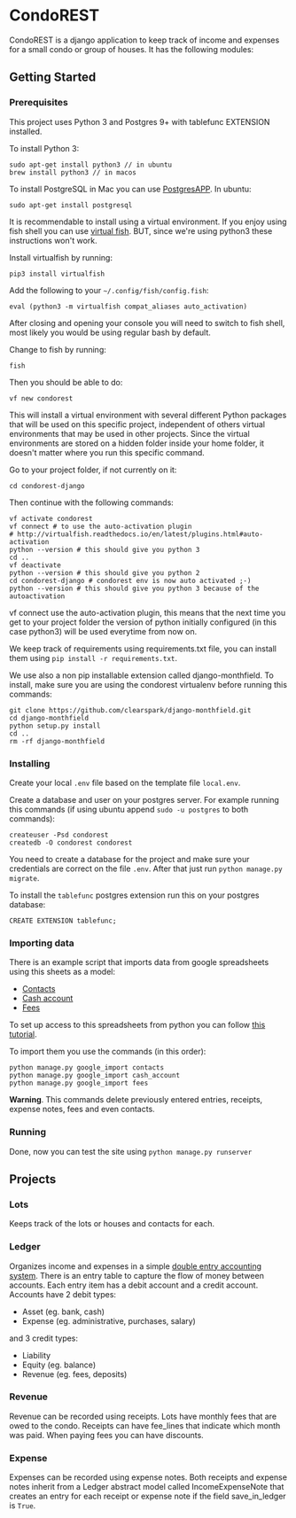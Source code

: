 # CondoREST

CondoREST is a django application to keep track of income and expenses for a small condo or group of houses.
It has the following modules:

## Getting Started

### Prerequisites

This project uses Python 3 and Postgres 9+ with tablefunc EXTENSION installed.

To install Python 3:

    sudo apt-get install python3 // in ubuntu
    brew install python3 // in macos

To install PostgreSQL in Mac you can use [PostgresAPP](https://postgresapp.com/). In ubuntu:

    sudo apt-get install postgresql

It is recommendable to install using a virtual environment. If you enjoy using fish shell you can use
[virtual fish](http://virtualfish.readthedocs.io/en/latest/). BUT, since we're using python3 these instructions won't work.

Install virtualfish by running:

    pip3 install virtualfish

Add the following to your `~/.config/fish/config.fish`:

    eval (python3 -m virtualfish compat_aliases auto_activation)

After closing and opening your console you will need to switch to fish shell, most likely you would be using regular bash by default.

Change to fish by running:

    fish

Then you should be able to do:

    vf new condorest

This will install a virtual environment with several different Python packages that will be used on this specific project, independent of others virtual environments that may be used in other projects. Since the virtual environments are stored on a hidden folder inside your home folder, it doesn't matter where you run this specific command.

Go to your project folder, if not currently on it:

    cd condorest-django

Then continue with the following commands:

    vf activate condorest
    vf connect # to use the auto-activation plugin
    # http://virtualfish.readthedocs.io/en/latest/plugins.html#auto-activation
    python --version # this should give you python 3
    cd ..
    vf deactivate
    python --version # this should give you python 2
    cd condorest-django # condorest env is now auto activated ;-)
    python --version # this should give you python 3 because of the autoactivation

vf connect use the auto-activation plugin, this means that the next time you get to your project folder the version of python initially configured (in this case python3) will be used everytime from now on.

We keep track of requirements using requirements.txt file, you can install them using `pip install -r requirements.txt`.

We use also a non pip installable extension called django-monthfield. To install, make sure you are using
the condorest virtualenv before running this commands:

    git clone https://github.com/clearspark/django-monthfield.git
    cd django-monthfield
    python setup.py install
    cd ..
    rm -rf django-monthfield

### Installing

Create your local `.env` file based on the template file `local.env`.

Create a database and user on your postgres server. For example running this commands (if using ubuntu append `sudo -u postgres` to both commands):

    createuser -Psd condorest
    createdb -O condorest condorest

You need to create a database for the project and make sure your credentials are correct on the file `.env`.
After that just run `python manage.py migrate`.

To install the `tablefunc` postgres extension run this on your postgres database:

    CREATE EXTENSION tablefunc;

### Importing data

There is an example script that imports data from google spreadsheets using this sheets as a model:

- [Contacts](https://docs.google.com/spreadsheets/d/1E1_ycmwKa420c04p9YeN-1W6dnJY8PcLwYs-NNSwO6k/edit?usp=sharing)
- [Cash account](https://docs.google.com/spreadsheets/d/1yVpoOauNMssMKDWu-RB9HH9l_YOC9tBxhPXYWi_70Ls/edit#gid=1312790969)
- [Fees](https://docs.google.com/spreadsheets/d/1lv2OYSm96-MZvUhL_nI63FjIzSch2K30MlUnYE9fv8s/edit#gid=833310425)

To set up access to this spreadsheets from python you can follow
[this tutorial](https://www.twilio.com/blog/2017/02/an-easy-way-to-read-and-write-to-a-google-spreadsheet-in-python.html).

To import them you use the commands (in this order):

    python manage.py google_import contacts
    python manage.py google_import cash_account
    python manage.py google_import fees
    
**Warning**. This commands delete previously entered entries, receipts, expense notes, fees and even contacts.
    
### Running

Done, now you can test the site using `python manage.py runserver`

## Projects

### Lots

Keeps track of the lots or houses and contacts for each.

### Ledger

Organizes income and expenses in a simple [double entry accounting system](https://en.wikipedia.org/wiki/Double-entry_bookkeeping_system).
There is an entry table to capture the flow of money between accounts. Each entry item has a debit account and a credit
account. Accounts have 2 debit types:

- Asset (eg. bank, cash)
- Expense (eg. administrative, purchases, salary)

and 3 credit types:

- Liability
- Equity (eg. balance)
- Revenue (eg. fees, deposits)

### Revenue

Revenue can be recorded using receipts. Lots have monthly fees that are owed to the condo. Receipts can have fee_lines
that indicate which month was paid. When paying fees you can have discounts.

### Expense

Expenses can be recorded using expense notes. Both receipts and expense notes inherit from a Ledger abstract model
called IncomeExpenseNote that creates an entry for each receipt or expense note if the field save_in_ledger is `True`.

